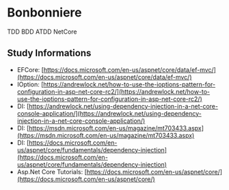 # Bonbonniere #

TDD BDD ATDD NetCore

## Study Informations ##
- EFCore: [https://docs.microsoft.com/en-us/aspnet/core/data/ef-mvc/](https://docs.microsoft.com/en-us/aspnet/core/data/ef-mvc/)
- IOption: [https://andrewlock.net/how-to-use-the-ioptions-pattern-for-configuration-in-asp-net-core-rc2/](https://andrewlock.net/how-to-use-the-ioptions-pattern-for-configuration-in-asp-net-core-rc2/)
- DI: [https://andrewlock.net/using-dependency-injection-in-a-net-core-console-application/](https://andrewlock.net/using-dependency-injection-in-a-net-core-console-application/)
- DI: [https://msdn.microsoft.com/en-us/magazine/mt703433.aspx](https://msdn.microsoft.com/en-us/magazine/mt703433.aspx)
- DI: [https://docs.microsoft.com/en-us/aspnet/core/fundamentals/dependency-injection](https://docs.microsoft.com/en-us/aspnet/core/fundamentals/dependency-injection)
- Asp.Net Core Tutorials: [https://docs.microsoft.com/en-us/aspnet/core/](https://docs.microsoft.com/en-us/aspnet/core/)